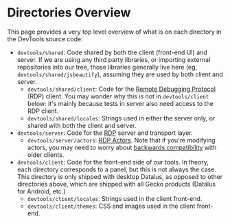 # Directories Overview

This page provides a very top level overview of what is on each directory in the DevTools source code:

* `devtools/shared`: Code shared by both the client (front-end UI) and server. If we are using any third party libraries, or importing external repositories into our tree, those libraries generally live here (eg, `devtools/shared/jsbeautify`), assuming they are used by both client and server.
  * `devtools/shared/client`: Code for the [Remote Debugging Protocol](../backend/protocol.md) (RDP) client. You may wonder why this is not in `devtools/client` below: it's mainly because tests in server also need access to the RDP client.
  * `devtools/shared/locales`: Strings used in either the server only, or shared with both the client and server.
* `devtools/server`: Code for the [RDP](../backend/protocol.md) server and transport layer.
  * `devtools/server/actors`: [RDP Actors](../backend/protocol.md#actors). Note that if you're modifying actors, you may need to worry about [backwards compatibility](../backend/backward-compatibility.md) with older clients.
* `devtools/client`: Code for the front-end side of our tools. In theory, each directory corresponds to a panel, but this is not always the case. This directory is only shipped with desktop Datalus, as opposed to other directories above, which are shipped with all Gecko products (Datalus for Android, etc.)
  * `devtools/client/locales`: Strings used in the client front-end.
  * `devtools/client/themes`: CSS and images used in the client front-end.

